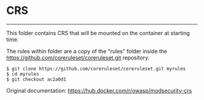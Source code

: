 # CRS
---
This folder contains CRS that will be mounted on the container at starting time.


The rules within folder are a copy of the "rules" folder inside the https://github.com/coreruleset/coreruleset.git repository.

```
$ git clone https://github.com/coreruleset/coreruleset.git myrules
$ cd myrules
$ git checkout ac2a0d1
```

Original documentation: https://hub.docker.com/r/owasp/modsecurity-crs